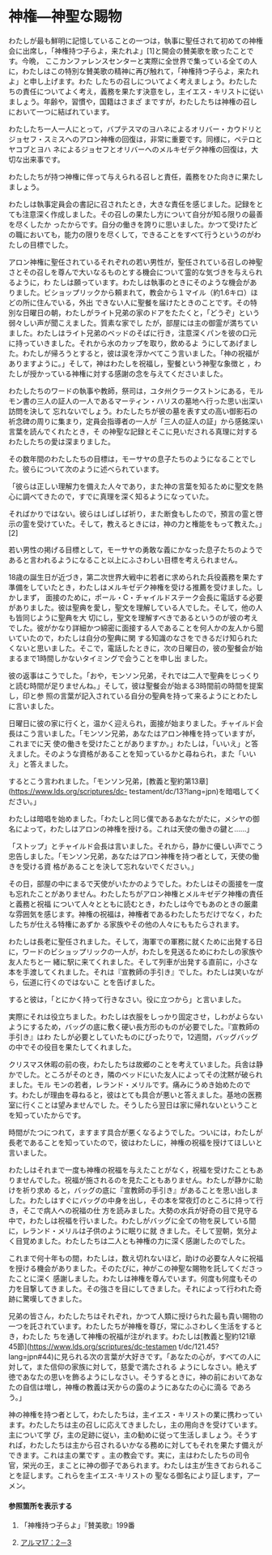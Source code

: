 # 神権―神聖な賜物

わたしが最も鮮明に記憶していることの一つは，執事に聖任されて初めての神権会に出席し，「神権持つ子らよ，来たれよ」[1]と開会の賛美歌を歌ったことです。今晩，
ここカンファレンスセンターと実際に全世界で集っている全ての人に，わたしはこの特別な賛美歌の精神に再び触れて，「神権持つ子らよ，来たれよ」と申し上げます。わた
したちの召しについてよく考えましょう。わたしたちの責任についてよく考え，義務を果たす決意をし，主イエス・キリストに従いましょう。年齢や，習慣や，国籍はさまざ
まですが，わたしたちは神権の召しにおいて一つに結ばれています。

わたしたち一人一人にとって，バプテスマのヨハネによるオリバー・カウドリとジョセフ・スミスへのアロン神権の回復は，非常に重要です。同様に，ペテロとヤコブとヨハ
ネによるジョセフとオリバーへのメルキゼデク神権の回復は，大切な出来事です。

わたしたちが持つ神権に伴って与えられる召しと責任，義務をひた向きに果たしましょう。

わたしは執事定員会の書記に召されたとき，大きな責任を感じました。記録をとても注意深く作成しました。その召しの果たし方について自分が知る限りの最善を尽くしたか
ったからです。自分の働きを誇りに思いました。かつて受けたどの職においても，能力の限りを尽くして，できることをすべて行うというのがわたしの目標でした。

アロン神権に聖任されているそれぞれの若い男性が，聖任されている召しの神聖さとその召しを尊んで大いなるものとする機会について霊的な気づきを与えられるように，わ
たしは願っています。わたしは執事のときにそのような機会がありました。ビショップリックから頼まれて，教会から１マイル（約1.6キロ）ほどの所に住んでいる，外出
できない人に聖餐を届けたときのことです。その特別な日曜日の朝，わたしがライト兄弟の家のドアをたたくと，「どうぞ」という弱々しい声が聞こえました。質素な家でし
たが，部屋には主の御霊が満ちていました。わたしはライト兄弟のベッドのそばに行き，注意深くパンを彼の口元に持っていきました。それから水のカップを取り，飲めるよ
うにしてあげました。わたしが帰ろうとすると，彼は涙を浮かべてこう言いました。「神の祝福がありますように。」そして，神はわたしを祝福し，聖餐という神聖な象徴と
，わたしが授かっている神権に対する感謝の念を与えてくださいました。

わたしたちのワードの執事や教師，祭司は，ユタ州クラークストンにある，モルモン書の三人の証人の一人であるマーティン・ハリスの墓地へ行った思い出深い訪問を決して
忘れないでしょう。わたしたちが彼の墓を表す丈の高い御影石の祈念碑の周りに集まり，定員会指導者の一人が「三人の証人の証」から感銘深い言葉を読んでくれたとき，そ
の神聖な記録とそこに見いだされる真理に対するわたしたちの愛は深まりました。

その数年間のわたしたちの目標は，モーサヤの息子たちのようになることでした。彼らについて次のように述べられています。

「彼らは正しい理解力を備えた人々であり，また神の言葉を知るために聖文を熱心に調べてきたので，すでに真理を深く知るようになっていた。

そればかりではない。彼らはしばしば祈り，また断食もしたので，預言の霊と啓示の霊を受けていた。そして，教えるときには，神の力と権能をもって教えた。」[2]

若い男性の掲げる目標として，モーサヤの勇敢な義にかなった息子たちのようであると言われるようになること以上にふさわしい目標を考えられません。

18歳の誕生日が近づき，第二次世界大戦中に若者に求められた兵役義務を果たす準備をしていたとき，わたしはメルキゼデク神権を受ける推薦を受けました。しかしまず，
面接のために，ポール・C・チャイルドステーク会長に電話する必要がありました。彼は聖典を愛し，聖文を理解している人でした。そして，他の人も皆同じように聖典を大
切にし，聖文を理解すべきであるというのが彼の考えでした。彼がかなり詳細かつ綿密に面接する人であることを何人かの友人から聞いていたので，わたしは自分の聖典に関
する知識のなさをできるだけ知られたくないと思いました。そこで，電話したときに，次の日曜日の，彼の聖餐会が始まるまで1時間しかないタイミングで会うことを申し出
ました。

彼の返事はこうでした。「おや，モンソン兄弟，それでは二人で聖典をじっくりと読む時間が足りませんね。」そして，彼は聖餐会が始まる3時間前の時間を提案し，印と参
照の言葉が記入されている自分の聖典を持って来るようにとわたしに言いました。

日曜日に彼の家に行くと，温かく迎えられ，面接が始まりました。チャイルド会長はこう言いました。「モンソン兄弟，あなたはアロン神権を持っていますが，これまでに天
使の働きを受けたことがありますか。」わたしは，「いいえ」と答えました。そのような資格があることを知っているかと尋ねられ，また「いいえ」と答えました。

するとこう言われました。「モンソン兄弟，[教義と聖約第13章](https://www.lds.org/scriptures/dc-
testament/dc/13?lang=jpn)を暗唱してください。」

わたしは暗唱を始めました。「わたしと同じ僕であるあなたがたに，メシヤの御名によって，わたしはアロンの神権を授ける。これは天使の働きの鍵と......」

「ストップ」とチャイルド会長は言いました。それから，静かに優しい声でこう忠告しました。「モンソン兄弟，あなたはアロン神権を持つ者として，天使の働きを受ける資
格があることを決して忘れないでください。」

その日，部屋の中にまるで天使がいたかのようでした。わたしはその面接を一度も忘れたことがありません。わたしたちがアロン神権とメルキゼデク神権の責任と義務と祝福
について人々とともに読むとき，わたしは今でもあのときの厳粛な雰囲気を感じます。神権の祝福は，神権者であるわたしたちだけでなく，わたしたちが仕える特権にあずか
る家族やその他の人々にももたらされます。

わたしは長老に聖任されました。そして，海軍での軍務に就くために出発する日に，ワードのビショップリックの一人が，わたしを見送るためにわたしの家族や友人たちと一
緒に駅に来てくれました。そして列車が出発する直前に，小さな本を手渡してくれました。それは『宣教師の手引き』でした。わたしは笑いながら，伝道に行くのではないこ
とを告げました。

すると彼は，「とにかく持って行きなさい。役に立つから」と言いました。

実際にそれは役立ちました。わたしは衣服をしっかり固定させ，しわがよらないようにするため，バッグの底に敷く硬い長方形のものが必要でした。『宣教師の手引き』はわ
たしが必要としていたものにぴったりで，12週間，バッグバッグの中でその役目を果たしてくれました。

クリスマス休暇の前の夜，わたしたちは故郷のことを考えていました。兵舎は静かでした。ところがそのとき，隣のベッドにいた友人によってその沈黙が破られました。モル
モンの若者，レランド・メリルです。痛みにうめき始めたのです。わたしが理由を尋ねると，彼はとても具合が悪いと答えました。基地の医務室に行くことは望みませんでし
た。そうしたら翌日は家に帰れないということを知っていたからです。

時間がたつにつれて，ますます具合が悪くなるようでした。ついには，わたしが長老であることを知っていたので，彼はわたしに，神権の祝福を授けてほしいと言いました。

わたしはそれまで一度も神権の祝福を与えたことがなく，祝福を受けたこともありませんでした。祝福が施されるのを見たこともありません。わたしが静かに助けを祈り求め
ると，バッグの底に『宣教師の手引き』があることを思い出しました。わたしはすぐにバッグの中身を出し，その本を常夜灯のところに持って行き，そこで病人への祝福の仕
方を読みました。大勢の水兵が好奇の目で見守る中で，わたしは祝福を行いました。わたしがバッグに全ての物を戻している間に，レランド・メリルは子供のように眠りに就
きました。そして翌朝，気分よく目覚めました。わたしたちは二人とも神権の力に深く感謝したのでした。

これまで何十年もの間，わたしは，数え切れないほど，助けの必要な人々に祝福を授ける機会がありました。そのたびに，神がこの神聖な賜物を託してくださったことに深く
感謝しました。わたしは神権を尊んでいます。何度も何度もその力を目撃してきました。その強さを目にしてきました。それによって行われた奇跡に驚嘆してきました。

兄弟の皆さん，わたしたちはそれぞれ，かつて人類に授けられた最も貴い賜物の一つを託されています。わたしたちが神権を尊び，常にふさわしく生活をするとき，わたした
ちを通して神権の祝福が注がれます。わたしは[教義と聖約121章45節](https://www.lds.org/scriptures/dc-testamen
t/dc/121.45?lang=jpn#44)に見られる次の言葉が大好きです。「あなたの心が，すべての人に対して，また信仰の家族に対して，慈愛で満たされる
ようにしなさい。絶えず徳であなたの思いを飾るようにしなさい。そうするときに，神の前においてあなたの自信は増し，神権の教義は天からの露のようにあなたの心に滴る
であろう。」

神の神権を持つ者として，わたしたちは，主イエス・キリストの業に携わっています。わたしたちは主の召しに応えてきましたし，主の用向きを受けています。主について学
び，主の足跡に従い，主の勧めに従って生活しましょう。そうすれば，わたしたちは主から召されるいかなる務めに対してもそれを果たす備えができます。これは主の業です
。主の教会です。実に，主はわたしたちの司令官，栄光の王，まことに神の御子であられます。わたしは主が生きておられることを証します。これらを主イエス･キリストの
聖なる御名により証します，アーメン。

#### 参照箇所を表示する

  1.  「神権持つ子らよ」『賛美歌』199番

  2.  [アルマ17：2－3](https://www.lds.org/scriptures/bofm/alma/17.2-3?lang=jpn#1)


